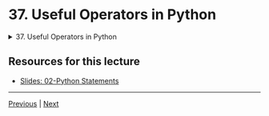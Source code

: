 # 37. Useful Operators in Python

<details>
  <summary> 37. Useful Operators in Python </summary>

-   [Notebook: 05-Useful-Operators.ipynb](https://github.com/BloomTech-DS/Complete-Python-3-Bootcamp/blob/master/02-Python%20Statements/05-Useful-Operators.ipynb)

-   [Codebase: 05-Useful-Operators.py](../../../codebase/python-camp/02-Python-Statements/05-Useful-Operators.py)

</details> 


## Resources for this lecture


-   [Slides: 02-Python Statements](https://docs.google.com/presentation/d/17NZS1Ihs_AVzWNFrFkBW5cE0mdOJHJb-b0blyjTe25M/edit#slide=id.p)


---

[Previous](./36_While-Loops-in-Python.md) | [Next](./38_List-Comprehensions-in-Python.md)